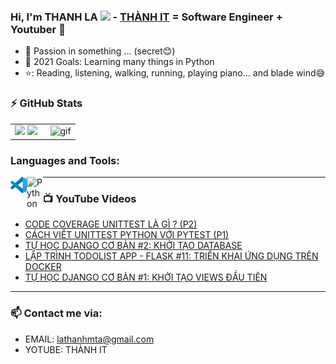 ### Hi, I'm THANH LA <img src="https://media.giphy.com/media/hvRJCLFzcasrR4ia7z/giphy.gif" width="25px"> -  [THÀNH IT][website] = Software Engineer + Youtuber 🌻  


- 🔭 Passion in something ... (secret😊)
- 💪 2021 Goals: Learning many things in Python
- ⭐: Reading, listening, walking, running, playing piano... and blade wind😅

### :zap: GitHub Stats

<table>
<tr>
  <td width="48%">
    <img src="https://github-readme-stats.vercel.app/api?username=ThanhLa1802&show_icons=true&hide=contribs,issues&hide_border=true" />
    <img src="https://github-readme-stats.vercel.app/api/top-langs/?username=ThanhLa1802&layout=compact&show_icons=true&hide_border=true" />
  </td>
  <td width="52%"><img alt="gif" align="right" src=".github/assets/coding-freak.gif"/></td>
</tr>
<table>

### Languages and Tools:
<img align="left" alt="Visual Studio Code" width="26px" src="https://raw.githubusercontent.com/github/explore/80688e429a7d4ef2fca1e82350fe8e3517d3494d/topics/visual-studio-code/visual-studio-code.png" />
<img align="left" alt="Python" width="26px" src="https://upload.wikimedia.org/wikipedia/commons/thumb/0/0a/Python.svg/1200px-Python.svg.png" /> 

---

### 📺 YouTube Videos

<!-- YOUTUBE:START -->
- [CODE COVERAGE UNITTEST LÀ GÌ ? &lpar;P2&rpar;](https://www.youtube.com/watch?v=ZQYLL3QHmS0)
- [CÁCH VIẾT UNITTEST PYTHON VỚI PYTEST &lpar;P1&rpar;](https://www.youtube.com/watch?v=PLIs6L8F_tw)
- [TỰ HỌC DJANGO CƠ BẢN #2: KHỞI TẠO DATABASE](https://www.youtube.com/watch?v=GOuK9G3zsU0)
- [LẬP TRÌNH TODOLIST APP - FLASK #11: TRIỂN KHAI ỨNG DỤNG TRÊN DOCKER](https://www.youtube.com/watch?v=SB8rR3qXs7w)
- [TỰ HỌC DJANGO CƠ BẢN #1: KHỞI TẠO VIEWS ĐẦU TIÊN](https://www.youtube.com/watch?v=q6wpserIMQ8)
<!-- YOUTUBE:END -->

---

### 📫 Contact me via:
- EMAIL: lathanhmta@gmail.com
- YOTUBE: THÀNH IT

[website]: https://www.youtube.com/channel/UC9L5_YMFz8JfBeQtUic8-3A
